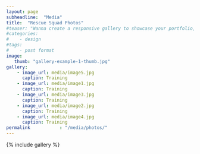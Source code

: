 ```yaml
---
layout: page
subheadline:  "Media"
title:  "Rescue Squad Photos"
#teaser: "Wanna create a responsive gallery to showcase your portfolio, recent photos or images? It's quite easy thanks to Foundation and <a href='http://foundation.zurb.com/docs/componen$
#categories:
#    - design
#tags:
#    - post format
image:
   thumb: "gallery-example-1-thumb.jpg"
gallery:
    - image_url: media/image5.jpg
      caption: Training
    - image_url: media/image1.jpg
      caption: Training
    - image_url: media/image3.jpg
      caption: Training
    - image_url: media/image2.jpg
      caption: Training
    - image_url: media/image4.jpg
      caption: Training
permalink           : "/media/photos/"
---
```

{% include gallery %}
